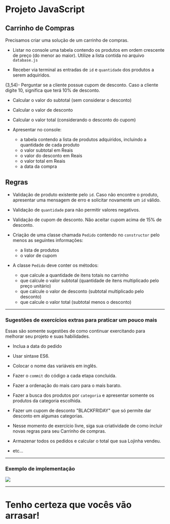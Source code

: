 # Projeto JavaScript

## Carrinho de Compras

Precisamos criar uma solução de um carrinho de compras.

- Listar no console uma tabela contendo os produtos em ordem crescente de preço (do menor ao maior). Utilize a lista contida no arquivo `database.js`

- Receber via terminal as entradas de `id` e `quantidade` dos produtos a serem adquiridos.

(3,54)- Perguntar se a cliente possue cupom de desconto. Caso a cliente digite 10, significa que terá 10% de desconto.

- Calcular o valor do subtotal (sem considerar o desconto)

- Calcular o valor de desconto

- Calcular o valor total (considerando o desconto do cupom)

- Apresentar no console:
  - a tabela contendo a lista de produtos adquiridos, incluindo a quantidade de cada produto
  - o valor subtotal em Reais
  - o valor do desconto em Reais
  - o valor total em Reais
  - a data da compra

## Regras

- Validação de produto existente pelo `id`. Caso não encontre o produto, apresentar uma mensagem de erro e solicitar novamente um `id` válido.

- Validação de `quantidade` para não permitir valores negativos.

- Validação de cupom de desconto. Não aceitar cupom acima de 15% de desconto.

- Criação de uma classe chamada `Pedido` contendo no `constructor` pelo menos as seguintes informações:
  - a lista de produtos
  - o valor de cupom
  

- A classe `Pedido` deve conter os métodos:
  - que calcule a quantidade de itens totais no carrinho
  - que calcule o valor subtotal (quantidade de itens multiplicado pelo preço unitário)
  - que calcule o valor de desconto (subtotal multiplicado pelo desconto)
  - que calcule o valor total (subtotal menos o desconto)

---

### Sugestões de exercícios extras para praticar um pouco mais

Essas são somente sugestões de como continuar exercitando para melhorar seu projeto e suas habilidades.

- Inclua a data do pedido

- Usar sintaxe ES6.

- Colocar o nome das variáveis em inglês.

- Fazer o `commit` do código a cada etapa concluída.

- Fazer a ordenação do mais caro para o mais barato.

- Fazer a busca dos produtos por `categoria` e apresentar somente os produtos da categoria escolhida.

- Fazer um cupom de desconto "BLACKFRIDAY" que só permite dar desconto em algumas categorias.

- Nesse momento de exercício livre, siga sua criatividade de como incluir novas regras para seu Carrinho de compras.

- Armazenar todos os pedidos e calcular o total que sua Lojinha vendeu.

- etc...

---

### Exemplo de implementação

<img src="../Img/CarrinhoDeCompras.gif" />

---
# Tenho certeza que vocês vão arrasar! 